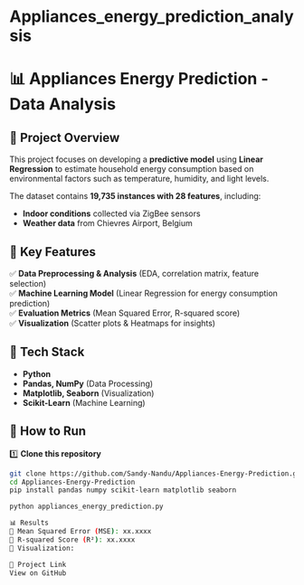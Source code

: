 # Appliances_energy_prediction_analysis
# 📊 Appliances Energy Prediction - Data Analysis  

## 📌 Project Overview  
This project focuses on developing a **predictive model** using **Linear Regression** to estimate household energy consumption based on environmental factors such as temperature, humidity, and light levels.  

The dataset contains **19,735 instances with 28 features**, including:  
- **Indoor conditions** collected via ZigBee sensors  
- **Weather data** from Chievres Airport, Belgium  

## 🚀 Key Features  
✅ **Data Preprocessing & Analysis** (EDA, correlation matrix, feature selection)  
✅ **Machine Learning Model** (Linear Regression for energy consumption prediction)  
✅ **Evaluation Metrics** (Mean Squared Error, R-squared score)  
✅ **Visualization** (Scatter plots & Heatmaps for insights)  

## 🔧 Tech Stack  
- **Python**  
- **Pandas, NumPy** (Data Processing)  
- **Matplotlib, Seaborn** (Visualization)  
- **Scikit-Learn** (Machine Learning)  

## 📂 How to Run  
1️⃣ **Clone this repository**  
   ```bash
   git clone https://github.com/Sandy-Nandu/Appliances-Energy-Prediction.git
   cd Appliances-Energy-Prediction
pip install pandas numpy scikit-learn matplotlib seaborn

python appliances_energy_prediction.py

📊 Results
📌 Mean Squared Error (MSE): xx.xxxx
📌 R-squared Score (R²): xx.xxxx
📌 Visualization:

🔗 Project Link
View on GitHub

